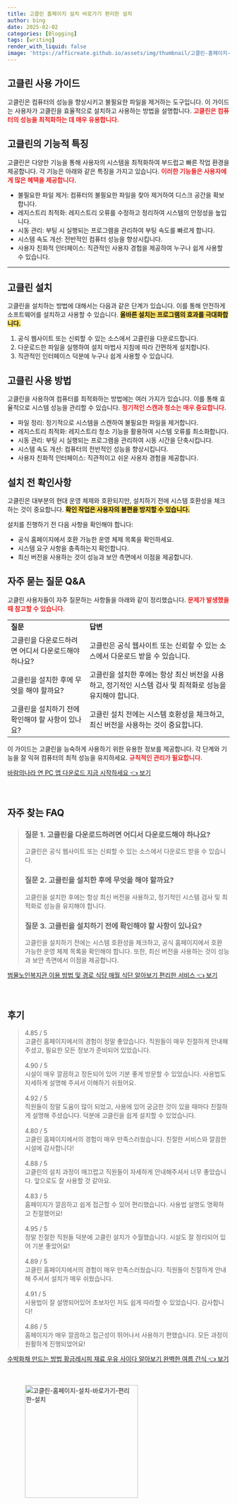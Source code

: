 ```yaml
---
title: 고클린 홈페이지 설치 바로가기 편리한 설치
author: bing
date: 2025-02-02
categories: [Blogging]
tags: [writing]
render_with_liquid: false
image: 'https://afficreate.github.io/assets/img/thumbnail/고클린-홈페이지-설치-바로가기-편리한-설치.webp'
---
```



<h2 id='고클린_사용_가이드'>고클린 사용 가이드</h2>

<p>고클린은 컴퓨터의 성능을 향상시키고 불필요한 파일을 제거하는 도구입니다. 이 가이드는 사용자가 고클린을 효율적으로 설치하고 사용하는 방법을 설명합니다. <b><span style="color: #ee2323;">고클린은 컴퓨터의 성능을 최적화하는 데 매우 유용합니다.</span></b></p>

<h2 id='고클린의_기능적_특징'>고클린의 기능적 특징</h2>

<p>고클린은 다양한 기능을 통해 사용자의 시스템을 최적화하여 부드럽고 빠른 작업 환경을 제공합니다. 각 기능은 아래와 같은 특징을 가지고 있습니다. <b><span style="color: #ee2323;">이러한 기능들은 사용자에게 많은 혜택을 제공합니다.</span></b></p>

<ul>
    <li>불필요한 파일 제거: 컴퓨터의 불필요한 파일을 찾아 제거하여 디스크 공간을 확보합니다.</li>
    <li>레지스트리 최적화: 레지스트리 오류를 수정하고 정리하여 시스템의 안정성을 높입니다.</li>
    <li>시동 관리: 부팅 시 실행되는 프로그램을 관리하여 부팅 속도를 빠르게 합니다.</li>
    <li>시스템 속도 개선: 전반적인 컴퓨터 성능을 향상시킵니다.</li>
    <li>사용자 친화적 인터페이스: 직관적인 사용자 경험을 제공하여 누구나 쉽게 사용할 수 있습니다.</li>
</ul>

<hr />

<h2 id='고클린_설치'>고클린 설치</h2>

<p>고클린을 설치하는 방법에 대해서는 다음과 같은 단계가 있습니다. 이를 통해 안전하게 소프트웨어를 설치하고 사용할 수 있습니다. <b><span style="background-color: #ffe066;">올바른 설치는 프로그램의 효과를 극대화합니다.</span></b></p>

<ol>
    <li>공식 웹사이트 또는 신뢰할 수 있는 소스에서 고클린을 다운로드합니다.</li>
    <li>다운로드한 파일을 실행하여 설치 마법사 지침에 따라 간편하게 설치합니다.</li>
    <li>직관적인 인터페이스 덕분에 누구나 쉽게 사용할 수 있습니다.</li>
</ol>

<h2 id='고클린_사용_방법'>고클린 사용 방법</h2>

<p>고클린을 사용하여 컴퓨터를 최적화하는 방법에는 여러 가지가 있습니다. 이를 통해 효율적으로 시스템 성능을 관리할 수 있습니다. <b><span style="color: #ee2323;">정기적인 스캔과 청소는 매우 중요합니다.</span></b></p>

<ul>
    <li>파일 정리: 정기적으로 시스템을 스캔하여 불필요한 파일을 제거합니다.</li>
    <li>레지스트리 최적화: 레지스트리 청소 기능을 활용하여 시스템 오류를 최소화합니다.</li>
    <li>시동 관리: 부팅 시 실행되는 프로그램을 관리하여 시동 시간을 단축시킵니다.</li>
    <li>시스템 속도 개선: 컴퓨터의 전반적인 성능을 향상시킵니다.</li>
    <li>사용자 친화적 인터페이스: 직관적이고 쉬운 사용자 경험을 제공합니다.</li>
</ul>

<h2 id='설치_전_확인사항'>설치 전 확인사항</h2>

<p>고클린은 대부분의 현대 운영 체제와 호환되지만, 설치하기 전에 시스템 호환성을 체크하는 것이 중요합니다. <b><span style="background-color: #ffe066;">확인 작업은 사용자의 불편을 방지할 수 있습니다.</span></b></p>

<p>설치를 진행하기 전 다음 사항을 확인해야 합니다:</p>

<ul>
    <li>공식 홈페이지에서 호환 가능한 운영 체제 목록을 확인하세요.</li>
    <li>시스템 요구 사항을 충족하는지 확인합니다.</li>
    <li>최신 버전을 사용하는 것이 성능과 보안 측면에서 이점을 제공합니다.</li>
</ul>

<h2 id='자주_묻는_질문_QNA'>자주 묻는 질문 Q&A</h2>

<p>고클린 사용자들이 자주 질문하는 사항들을 아래와 같이 정리했습니다. <b><span style="color: #ee2323;">문제가 발생했을 때 참고할 수 있습니다.</span></b></p>

<table>
    <tr>
        <td><b>질문</b></td>
        <td><b>답변</b></td>
    </tr>
    <tr>
        <td>고클린을 다운로드하려면 어디서 다운로드해야 하나요?</td>
        <td>고클린은 공식 웹사이트 또는 신뢰할 수 있는 소스에서 다운로드 받을 수 있습니다.</td>
    </tr>
    <tr>
        <td>고클린을 설치한 후에 무엇을 해야 할까요?</td>
        <td>고클린을 설치한 후에는 항상 최신 버전을 사용하고, 정기적인 시스템 검사 및 최적화로 성능을 유지해야 합니다.</td>
    </tr>
    <tr>
        <td>고클린을 설치하기 전에 확인해야 할 사항이 있나요?</td>
        <td>고클린 설치 전에는 시스템 호환성을 체크하고, 최신 버전을 사용하는 것이 중요합니다.</td>
    </tr>
</table>

<p>이 가이드는 고클린을 능숙하게 사용하기 위한 유용한 정보를 제공합니다. 각 단계와 기능을 잘 익혀 컴퓨터의 최적 성능을 유지하세요. <b><span style="color: #ee2323;">규칙적인 관리가 필요합니다.</span></b></p>


<p><a class="click-button" title="바람의나라 연 PC 앱 다운로드 지금 시작하세요" href="https://afficreate.github.io/posts/%EB%B0%94%EB%9E%8C%EC%9D%98%EB%82%98%EB%9D%BC-%EC%97%B0-PC-%EC%95%B1-%EB%8B%A4%EC%9A%B4%EB%A1%9C%EB%93%9C-%EC%A7%80%EA%B8%88-%EC%8B%9C%EC%9E%91%ED%95%98%EC%84%B8%EC%9A%94/" rel="dofollow">바람의나라 연 PC 앱 다운로드 지금 시작하세요 👈 보기</a></p><br>
<h2 id='자주_찾는_FAQ'>자주 찾는 FAQ</h2>
<div itemscope="" itemtype="https://schema.org/FAQPage"> 
<blockquote> 
<div itemscope="" itemprop="mainEntity" itemtype="https://schema.org/Question"> 
<h3 itemprop="name">질문 1. 고클린을 다운로드하려면 어디서 다운로드해야 하나요?</h3> 
<div itemscope="" itemprop="acceptedAnswer" itemtype="https://schema.org/Answer"> 
<span itemprop="text"> 
<p>고클린은 공식 웹사이트 또는 신뢰할 수 있는 소스에서 다운로드 받을 수 있습니다.</p> 
</span> 
</div> 
</div> 

<div itemscope="" itemprop="mainEntity" itemtype="https://schema.org/Question"> 
<h3 itemprop="name">질문 2. 고클린을 설치한 후에 무엇을 해야 할까요?</h3> 
<div itemscope="" itemprop="acceptedAnswer" itemtype="https://schema.org/Answer"> 
<span itemprop="text"> 
<p>고클린을 설치한 후에는 항상 최신 버전을 사용하고, 정기적인 시스템 검사 및 최적화로 성능을 유지해야 합니다.</p> 
</span> 
</div> 
</div> 

<div itemscope="" itemprop="mainEntity" itemtype="https://schema.org/Question"> 
<h3 itemprop="name">질문 3. 고클린을 설치하기 전에 확인해야 할 사항이 있나요?</h3> 
<div itemscope="" itemprop="acceptedAnswer" itemtype="https://schema.org/Answer"> 
<span itemprop="text"> 
<p>고클린을 설치하기 전에는 시스템 호환성을 체크하고, 공식 홈페이지에서 호환 가능한 운영 체제 목록을 확인해야 합니다. 또한, 최신 버전을 사용하는 것이 성능과 보안 측면에서 이점을 제공합니다.</p> 
</span> 
</div> 
</div> 
</blockquote> 
</div>
<p><a class="click-button" title="범물노인복지관 이용 방법 및 경로 식당 매월 식단 알아보기 편리한 서비스" href="https://afficreate.github.io/posts/%EB%B2%94%EB%AC%BC%EB%85%B8%EC%9D%B8%EB%B3%B5%EC%A7%80%EA%B4%80-%EC%9D%B4%EC%9A%A9-%EB%B0%A9%EB%B2%95-%EB%B0%8F-%EA%B2%BD%EB%A1%9C-%EC%8B%9D%EB%8B%B9-%EB%A7%A4%EC%9B%94-%EC%8B%9D%EB%8B%A8-%EC%95%8C%EC%95%84%EB%B3%B4%EA%B8%B0-%ED%8E%B8%EB%A6%AC%ED%95%9C-%EC%84%9C%EB%B9%84%EC%8A%A4/" rel="dofollow">범물노인복지관 이용 방법 및 경로 식당 매월 식단 알아보기 편리한 서비스 👈 보기</a></p><br>
<h2 id='후기'>후기</h2>
<div itemscope itemtype="https://schema.org/Product">
  <blockquote>
  <div itemprop="review" itemscope itemtype="https://schema.org/Review">
      <div itemprop="reviewRating" itemscope itemtype="https://schema.org/Rating"> <span itemprop="ratingValue">4.85</span> / <span itemprop="bestRating">5</span> </div>
      <span itemprop="reviewBody">고클린 홈페이지에서의 경험이 정말 좋았습니다. 직원들이 매우 친절하게 안내해 주셨고, 필요한 모든 정보가 준비되어 있었습니다.</span>
  </div>
  <br>
  <div itemprop="review" itemscope itemtype="https://schema.org/Review">
      <div itemprop="reviewRating" itemscope itemtype="https://schema.org/Rating"> <span itemprop="ratingValue">4.90</span> / <span itemprop="bestRating">5</span> </div>
      <span itemprop="reviewBody">시설이 매우 깔끔하고 정돈되어 있어 기분 좋게 방문할 수 있었습니다. 사용법도 자세하게 설명해 주셔서 이해하기 쉬웠어요.</span>
  </div>
  <br>
  <div itemprop="review" itemscope itemtype="https://schema.org/Review">
      <div itemprop="reviewRating" itemscope itemtype="https://schema.org/Rating"> <span itemprop="ratingValue">4.92</span> / <span itemprop="bestRating">5</span> </div>
      <span itemprop="reviewBody">직원들이 정말 도움이 많이 되었고, 사용에 있어 궁금한 것이 있을 때마다 친절하게 설명해 주셨습니다. 덕분에 고클린을 쉽게 설치할 수 있었습니다.</span>
  </div>
  <br>
  <div itemprop="review" itemscope itemtype="https://schema.org/Review">
      <div itemprop="reviewRating" itemscope itemtype="https://schema.org/Rating"> <span itemprop="ratingValue">4.80</span> / <span itemprop="bestRating">5</span> </div>
      <span itemprop="reviewBody">고클린 홈페이지에서의 경험이 매우 만족스러웠습니다. 친절한 서비스와 깔끔한 시설에 감사합니다!</span>
  </div>
  <br>
  <div itemprop="review" itemscope itemtype="https://schema.org/Review">
      <div itemprop="reviewRating" itemscope itemtype="https://schema.org/Rating"> <span itemprop="ratingValue">4.88</span> / <span itemprop="bestRating">5</span> </div>
      <span itemprop="reviewBody">고클린의 설치 과정이 매끄럽고 직원들이 자세하게 안내해주셔서 너무 좋았습니다. 앞으로도 잘 사용할 것 같아요.</span>
  </div>
  <br>
  <div itemprop="review" itemscope itemtype="https://schema.org/Review">
      <div itemprop="reviewRating" itemscope itemtype="https://schema.org/Rating"> <span itemprop="ratingValue">4.83</span> / <span itemprop="bestRating">5</span> </div>
      <span itemprop="reviewBody">홈페이지가 깔끔하고 쉽게 접근할 수 있어 편리했습니다. 사용법 설명도 명확하고 친절했어요!</span>
  </div>
  <br>
  <div itemprop="review" itemscope itemtype="https://schema.org/Review">
      <div itemprop="reviewRating" itemscope itemtype="https://schema.org/Rating"> <span itemprop="ratingValue">4.95</span> / <span itemprop="bestRating">5</span> </div>
      <span itemprop="reviewBody">정말 친절한 직원들 덕분에 고클린 설치가 수월했습니다. 시설도 잘 정리되어 있어 기분 좋았어요!</span>
  </div>
  <br>
  <div itemprop="review" itemscope itemtype="https://schema.org/Review">
      <div itemprop="reviewRating" itemscope itemtype="https://schema.org/Rating"> <span itemprop="ratingValue">4.89</span> / <span itemprop="bestRating">5</span> </div>
      <span itemprop="reviewBody">고클린 홈페이지에서의 경험이 매우 만족스러웠습니다. 직원들이 친절하게 안내해 주셔서 설치가 매우 쉬웠습니다.</span>
  </div>
  <br>
  <div itemprop="review" itemscope itemtype="https://schema.org/Review">
      <div itemprop="reviewRating" itemscope itemtype="https://schema.org/Rating"> <span itemprop="ratingValue">4.91</span> / <span itemprop="bestRating">5</span> </div>
      <span itemprop="reviewBody">사용법이 잘 설명되어있어 초보자인 저도 쉽게 따라할 수 있었습니다. 감사합니다!</span>
  </div>
  <br>
  <div itemprop="review" itemscope itemtype="https://schema.org/Review">
      <div itemprop="reviewRating" itemscope itemtype="https://schema.org/Rating"> <span itemprop="ratingValue">4.86</span> / <span itemprop="bestRating">5</span> </div>
      <span itemprop="reviewBody">홈페이지가 매우 깔끔하고 접근성이 뛰어나서 사용하기 편했습니다. 모든 과정이 원활하게 진행되었어요!</span>
  </div>
  </blockquote>
</div>
<p><a class="click-button" title="수박화채 만드는 방법 황금레시피 재료 우유 사이다 알아보기 완벽한 여름 간식" href="https://afficreate.github.io/posts/%EC%88%98%EB%B0%95%ED%99%94%EC%B1%84-%EB%A7%8C%EB%93%9C%EB%8A%94-%EB%B0%A9%EB%B2%95-%ED%99%A9%EA%B8%88%EB%A0%88%EC%8B%9C%ED%94%BC-%EC%9E%AC%EB%A3%8C-%EC%9A%B0%EC%9C%A0-%EC%82%AC%EC%9D%B4%EB%8B%A4-%EC%95%8C%EC%95%84%EB%B3%B4%EA%B8%B0-%EC%99%84%EB%B2%BD%ED%95%9C-%EC%97%AC%EB%A6%84-%EA%B0%84%EC%8B%9D/" rel="dofollow">수박화채 만드는 방법 황금레시피 재료 우유 사이다 알아보기 완벽한 여름 간식 👈 보기</a></p><br>
<figure class="image"><img src="https://afficreate.github.io/assets/img/thumbnail/고클린-홈페이지-설치-바로가기-편리한-설치.webp" alt="고클린-홈페이지-설치-바로가기-편리한-설치" width="256" height="256"></figure>
